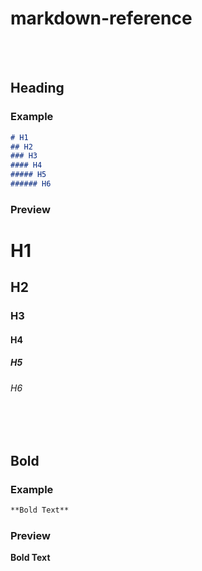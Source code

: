 # markdown-reference

<br><br>

## Heading
### Example
```md
# H1
## H2
### H3
#### H4
##### H5
###### H6
```
### Preview
# H1
## H2
### H3
#### H4
##### H5
###### H6

<br><br>

## Bold
### Example
```md
**Bold Text**
```
### Preview
**Bold Text**